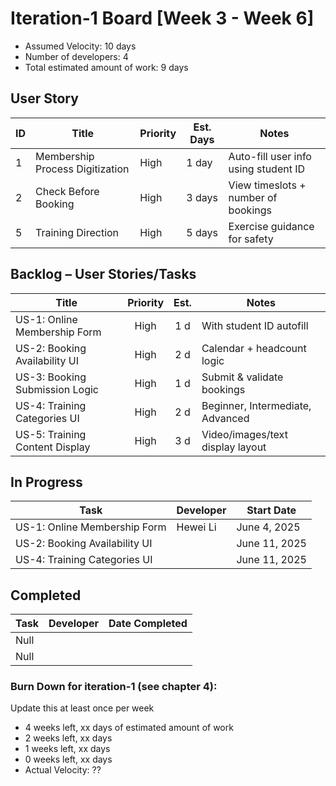 # Iteration-1 Board [Week 3 - Week 6] 

* Assumed Velocity: 10 days
* Number of developers: 4
* Total estimated amount of work: 9 days
## User Story

| ID | Title                           | Priority | Est. Days | Notes                                |
| -- | ------------------------------- | -------- | --------- | ------------------------------------ |
| 1  | Membership Process Digitization | High     | 1 day     | Auto-fill user info using student ID |
| 2  | Check Before Booking            | High     | 3 days    | View timeslots + number of bookings  |
| 5  | Training Direction              | High     | 5 days    | Exercise guidance for safety         |

## Backlog – User Stories/Tasks

| Title                          | Priority | Est. | Notes                            |
| ------------------------------ | :------: | :--: | -------------------------------- |
| US-1: Online Membership Form   | High     | 1 d  | With student ID autofill         |
| US-2: Booking Availability UI  | High     | 2 d  | Calendar + headcount logic       |
| US-3: Booking Submission Logic | High     | 1 d  | Submit & validate bookings       |
| US-4: Training Categories UI   | High     | 2 d  | Beginner, Intermediate, Advanced |
| US-5: Training Content Display | High     | 3 d  | Video/images/text display layout |

## In Progress

| Task                          | Developer      | Start Date    |
| ----------------------------- | -------------- | ------------- |
| US-1: Online Membership Form  |  Hewei Li      | June 4, 2025  |
| US-2: Booking Availability UI |                | June 11, 2025 |
| US-4: Training Categories UI  |                | June 11, 2025 |


## Completed
| Task                          | Developer | Date Completed |
| ----------------------------- | :-------: | -------------- |
|         Null                  |           |                |
|         Null                  |           |                |

### Burn Down for iteration-1 (see chapter 4):
Update this at least once per week
* 4 weeks left, xx days of estimated amount of work 
* 2 weeks left, xx days
* 1 weeks left, xx days
* 0 weeks left, xx days
* Actual Velocity: ?? 
